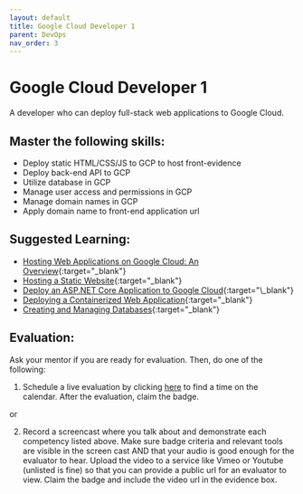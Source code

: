 ```yaml
---
layout: default
title: Google Cloud Developer 1
parent: DevOps
nav_order: 3
---
```

# Google Cloud Developer 1

A developer who can deploy full-stack web applications to Google Cloud.

## Master the following skills:

- Deploy static HTML/CSS/JS to GCP to host front-evidence
- Deploy back-end API to GCP
- Utilize database in GCP
- Manage user access and permissions in GCP
- Manage domain names in GCP
- Apply domain name to front-end application url

## Suggested Learning:

- [Hosting Web Applications on Google Cloud: An Overview](https://medium.com/google-cloud/hosting-web-applications-on-google-cloud-an-overview-46f5605eb3a6){:target="\_blank"}
- [Hosting a Static Website](https://cloud.google.com/storage/docs/hosting-static-website){:target="\_blank"}
- [Deploy an ASP.NET Core Application to Google Cloud](https://medium.com/net-core/deploy-an-asp-net-core-app-to-google-cloud-d5ff3ff99b2d#:~:text=Open%20File%20%2D%3E%20New%20%2D%3E,the%20project%20and%20click%20OK.&text=Next%2C%20we%20will%20link%20our%20application%20to%20our%20GCP%20project.&text=and%20select%20Add%20account.,to%20register%20to%20the%20GCP.){:target="\_blank"}
- [Deploying a Containerized Web Application](https://cloud.google.com/kubernetes-engine/docs/tutorials/hello-app){:target="\_blank"}
- [Creating and Managing Databases](https://cloud.google.com/sql/docs/postgres/create-manage-databases){:target="\_blank"}

## Evaluation:

Ask your mentor if you are ready for evaluation. Then, do one of the following:

1. Schedule a live evaluation by clicking [here](https://api.logro.io/widget/appointment/codex-evals/full-stack) to find a time on the calendar. After the evaluation, claim the badge.

or

2. Record a screencast where you talk about and demonstrate each competency listed above. Make sure badge criteria and relevant tools are visible in the screen cast AND that your audio is good enough for the evaluator to hear. Upload the video to a service like Vimeo or Youtube (unlisted is fine) so that you can provide a public url for an evaluator to view. Claim the badge and include the video url in the evidence box.
